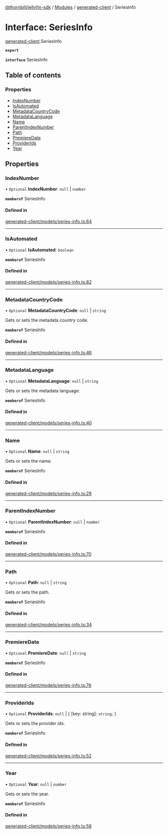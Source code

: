 [@thornbill/jellyfin-sdk](../README.md) / [Modules](../modules.md) / [generated-client](../modules/generated_client.md) / SeriesInfo

# Interface: SeriesInfo

[generated-client](../modules/generated_client.md).SeriesInfo

**`export`**

**`interface`** SeriesInfo

## Table of contents

### Properties

- [IndexNumber](generated_client.SeriesInfo.md#indexnumber)
- [IsAutomated](generated_client.SeriesInfo.md#isautomated)
- [MetadataCountryCode](generated_client.SeriesInfo.md#metadatacountrycode)
- [MetadataLanguage](generated_client.SeriesInfo.md#metadatalanguage)
- [Name](generated_client.SeriesInfo.md#name)
- [ParentIndexNumber](generated_client.SeriesInfo.md#parentindexnumber)
- [Path](generated_client.SeriesInfo.md#path)
- [PremiereDate](generated_client.SeriesInfo.md#premieredate)
- [ProviderIds](generated_client.SeriesInfo.md#providerids)
- [Year](generated_client.SeriesInfo.md#year)

## Properties

### IndexNumber

• `Optional` **IndexNumber**: ``null`` \| `number`

**`memberof`** SeriesInfo

#### Defined in

[generated-client/models/series-info.ts:64](https://github.com/thornbill/jellyfin-sdk-typescript/blob/c65c42e/src/generated-client/models/series-info.ts#L64)

___

### IsAutomated

• `Optional` **IsAutomated**: `boolean`

**`memberof`** SeriesInfo

#### Defined in

[generated-client/models/series-info.ts:82](https://github.com/thornbill/jellyfin-sdk-typescript/blob/c65c42e/src/generated-client/models/series-info.ts#L82)

___

### MetadataCountryCode

• `Optional` **MetadataCountryCode**: ``null`` \| `string`

Gets or sets the metadata country code.

**`memberof`** SeriesInfo

#### Defined in

[generated-client/models/series-info.ts:46](https://github.com/thornbill/jellyfin-sdk-typescript/blob/c65c42e/src/generated-client/models/series-info.ts#L46)

___

### MetadataLanguage

• `Optional` **MetadataLanguage**: ``null`` \| `string`

Gets or sets the metadata language.

**`memberof`** SeriesInfo

#### Defined in

[generated-client/models/series-info.ts:40](https://github.com/thornbill/jellyfin-sdk-typescript/blob/c65c42e/src/generated-client/models/series-info.ts#L40)

___

### Name

• `Optional` **Name**: ``null`` \| `string`

Gets or sets the name.

**`memberof`** SeriesInfo

#### Defined in

[generated-client/models/series-info.ts:28](https://github.com/thornbill/jellyfin-sdk-typescript/blob/c65c42e/src/generated-client/models/series-info.ts#L28)

___

### ParentIndexNumber

• `Optional` **ParentIndexNumber**: ``null`` \| `number`

**`memberof`** SeriesInfo

#### Defined in

[generated-client/models/series-info.ts:70](https://github.com/thornbill/jellyfin-sdk-typescript/blob/c65c42e/src/generated-client/models/series-info.ts#L70)

___

### Path

• `Optional` **Path**: ``null`` \| `string`

Gets or sets the path.

**`memberof`** SeriesInfo

#### Defined in

[generated-client/models/series-info.ts:34](https://github.com/thornbill/jellyfin-sdk-typescript/blob/c65c42e/src/generated-client/models/series-info.ts#L34)

___

### PremiereDate

• `Optional` **PremiereDate**: ``null`` \| `string`

**`memberof`** SeriesInfo

#### Defined in

[generated-client/models/series-info.ts:76](https://github.com/thornbill/jellyfin-sdk-typescript/blob/c65c42e/src/generated-client/models/series-info.ts#L76)

___

### ProviderIds

• `Optional` **ProviderIds**: ``null`` \| { [key: string]: `string`;  }

Gets or sets the provider ids.

**`memberof`** SeriesInfo

#### Defined in

[generated-client/models/series-info.ts:52](https://github.com/thornbill/jellyfin-sdk-typescript/blob/c65c42e/src/generated-client/models/series-info.ts#L52)

___

### Year

• `Optional` **Year**: ``null`` \| `number`

Gets or sets the year.

**`memberof`** SeriesInfo

#### Defined in

[generated-client/models/series-info.ts:58](https://github.com/thornbill/jellyfin-sdk-typescript/blob/c65c42e/src/generated-client/models/series-info.ts#L58)
